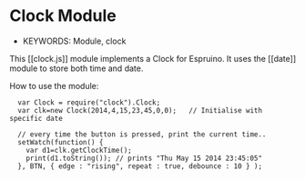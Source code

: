 <!--- Copyright (c) 2014 Martin Green. See the file LICENSE for copying permission. -->
Clock Module
===========

* KEYWORDS: Module, clock

This [[clock.js]] module implements a Clock for Espruino.  It uses the [[date]] module to store 
both time and date.

How to use the module:

```
  var Clock = require("clock").Clock;
  var clk=new Clock(2014,4,15,23,45,0,0);   // Initialise with specific date

  // every time the button is pressed, print the current time..
  setWatch(function() {
    var d1=clk.getClockTime(); 
    print(d1.toString()); // prints "Thu May 15 2014 23:45:05" 
  }, BTN, { edge : "rising", repeat : true, debounce : 10 } );
```
